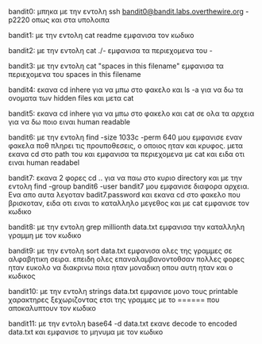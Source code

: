 bandit0: μπηκα με την εντολη ssh bandit0@bandit.labs.overthewire.org -p2220 οπως και στα υπολοιπα 

bandit1: με την εντολη cat readme εμφανισα τον κωδικο

bandit2: με την εντολη cat ./- εμφανισα τα περιεχομενα του -

bandit3: με την εντολη cat "spaces in this filename" εμφανισα τα περιεχομενα του spaces in this filename

bandit4: εκανα cd inhere για να μπω στο φακελο και ls -a για να δω τα ονοματα των hidden files και μετα cat 

bandit5: εκανα cd inhere για να μπω στο φακελο και cat σε ολα τα αρχεια για να δω ποιο ειναι human readable

bandit6: με την εντολη find -size 1033c -perm 640 μου εμφανισε εναν φακελα ποθ πληρει τις προυποθεσεις, ο οποιος ηταν και κρυφος. μετα εκανα cd στο path του και εμφανισα τα περιεχομενα με cat και ειδα οτι ειναι human readabel

bandit7: εκανα 2 φορες cd .. για να παω στο κυριο directory και με την εντολη find -group bandit6 -user bandit7 μου εμφανισε διαφορα αρχεια. Ενα απο αυτα λεγοταν 
badit7.password και εκανα cd στο φακελο που βρισκοταν, ειδα οτι ειναι το καταλληλο μεγεθος και με cat εμφανισε τον κωδικο

bandit8: με την εντολη grep millionth data.txt εμφανισα την καταλληλη γραμμη με τον κωδικο

bandit9: με την εντολη sort data.txt εμφανισα ολες της γραμμες σε αλφαβητικη σειρα. επειδη ολες επαναλαμβανοντοθσαν πολλες φορες ηταν ευκολο να διακρινω ποια ηταν μοναδικη οπου αυτη ηταν και ο κωδικος

bandit10: με την εντολη strings data.txt εμφανισε μονο τους printable χαρακτηρες ξεχωριζοντας ετσι της γραμμες με το ====== που αποκαλυπτουν τον κωδικο

bandit11: με την εντολη base64 -d data.txt εκανε decode το encoded data.txt και εμφανισε το μηνυμα με τον κωδικο
